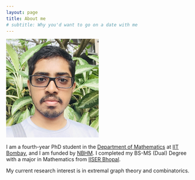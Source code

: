 ```yaml
---
layout: page
title: About me
# subtitle: Why you'd want to go on a date with me
---
```


<img src="https://github.com/brahadeesh1994/brahadeesh1994.github.io/blob/13b9b2f96c82abe5223ee461a8b63a44e490f7c2/website-photo.jpg" width="50%">

I am a fourth-year PhD student in the [Department of Mathematics][1] at [IIT Bombay][2], and I am funded by [NBHM][3].
I completed my BS-MS (Dual) Degree with a major in Mathematics from [IISER Bhopal][4].

My current research interest is in extremal graph theory and combinatorics.

  [1]: http://www.math.iitb.ac.in
  [2]: https://www.iitb.ac.in
  [3]: http://www.nbhm.dae.gov.in
  [4]: https://www.iiserb.ac.in
